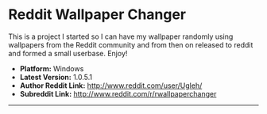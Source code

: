 Reddit Wallpaper Changer
==========
This is a project I started so I can have my wallpaper randomly using wallpapers from the Reddit community and from then on released to reddit and formed a small userbase. Enjoy!
- __Platform:__ Windows
- __Latest Version:__ 1.0.5.1
- __Author Reddit Link:__ http://www.reddit.com/user/Ugleh/
- __Subreddit Link:__ http://www.reddit.com/r/rwallpaperchanger

---------------------------------------
